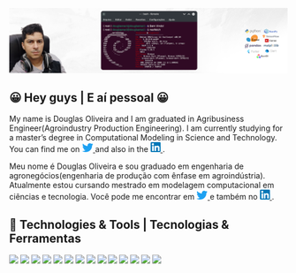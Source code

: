 ![Header](https://raw.githubusercontent.com/douglasnacl/DouglasNaCl/main/assets/cover.png "Header")
## 😀 Hey guys | E aí pessoal 😀

My name is Douglas Oliveira and I am graduated in Agribusiness Engineer(Agroindustry Production Engineering). I am currently studying for a master’s degree in Computational Modeling in Science and Technology. You can find me on <a href="https://twitter.com/DouglasNaCl"> 
<img src="https://raw.githubusercontent.com/douglasnacl/DouglasNaCl/main/assets/icons/twitter.png" width="20"/> </a> and also in the <a href="https://www.linkedin.com/in/douglas--oliveira/"> 
<img src="https://raw.githubusercontent.com/douglasnacl/DouglasNaCl/main/assets/icons/linkedin.png" width="18"/> </a>.

Meu nome é Douglas Oliveira e sou graduado em engenharia de agronegócios(engenharia de produção com ênfase em agroindústria). Atualmente estou cursando mestrado em modelagem computacional em ciências e tecnologia. Você pode me encontrar em <a href="https://twitter.com/DouglasNaCl"> 
<img src="https://raw.githubusercontent.com/douglasnacl/DouglasNaCl/main/assets/icons/twitter.png" width="20"/> </a> e também no <a href="https://www.linkedin.com/in/douglas--oliveira/"> 
<img src="https://raw.githubusercontent.com/douglasnacl/DouglasNaCl/main/assets/icons/linkedin.png" width="18"/> </a>.


## 🔧 Technologies & Tools | Tecnologias & Ferramentas

![](https://img.shields.io/badge/OS-Linux-informational?style=flat&logo=linux&logoColor=white&color=2bbc8a)
![](https://img.shields.io/badge/Editor-Visual_Code-informational?style=flat&logo=visualstudiocode&logoColor=white&color=2bbc8a)
![](https://img.shields.io/badge/Code-Python-informational?style=flat&logo=python&logoColor=white&color=2bbc8a)
![](https://img.shields.io/badge/Code-C++-informational?style=flat&logo=cplusplus&logoColor=white&color=2bbc8a)
![](https://img.shields.io/badge/Code-Dart-informational?style=flat&logo=dart&logoColor=white&color=2bbc8a)
![](https://img.shields.io/badge/Tools-Flutter-informational?style=flat&logo=flutter&logoColor=white&color=2bbc8a)
![](https://img.shields.io/badge/Tools-Docker-informational?style=flat&logo=docker&logoColor=white&color=2bbc8a)
![](https://img.shields.io/badge/Tools-OpenCV-informational?style=flat&logo=OpenCV&logoColor=white&color=2bbc8a)
![](https://img.shields.io/badge/Tools-Tensorflow-informational?style=flat&logo=tensorflow&logoColor=white&color=2bbc8a)
![](https://img.shields.io/badge/Tools-Keras-informational?style=flat&logo=keras&logoColor=white&color=2bbc8a)
![](https://img.shields.io/badge/Tools-Scikit_Learn-informational?style=flat&logo=scikit-learn&logoColor=white&color=2bbc8a)
![](https://img.shields.io/badge/Tools-Numpy-informational?style=flat&logo=numpy&logoColor=white&color=2bbc8a)
![](https://img.shields.io/badge/Tools-Pandas-informational?style=flat&logo=pandas&logoColor=white&color=2bbc8a)
![](https://img.shields.io/badge/Tools-Matplotlib-informational?style=flat&logo=matplotlib&logoColor=white&color=2bbc8a)


<!--
**douglasnacl/DouglasNaCl** is a ✨ _special_ ✨ repository because its `README.md` (this file) appears on your GitHub profile.
